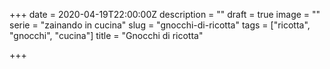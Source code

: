 +++
date = 2020-04-19T22:00:00Z
description = ""
draft = true
image = ""
serie = "zainando in cucina"
slug = "gnocchi-di-ricotta"
tags = ["ricotta", "gnocchi", "cucina"]
title = "Gnocchi di ricotta"

+++
